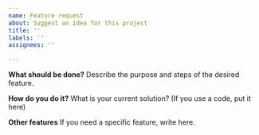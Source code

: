 ```yaml
---
name: Feature request
about: Suggest an idea for this project
title: ''
labels: ''
assignees: ''

---
```


**What should be done?**
Describe the purpose and steps of the desired feature.

**How do you do it?**
What is your current solution? (If you use a code, put it here)

**Other features**
If you need a specific feature, write here.
